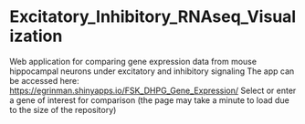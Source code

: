 # Excitatory_Inhibitory_RNAseq_Visualization
Web application for comparing gene expression data from mouse hippocampal neurons under excitatory and inhibitory signaling
The app can be accessed here: https://egrinman.shinyapps.io/FSK_DHPG_Gene_Expression/
Select or enter a gene of interest for comparison (the page may take a minute to load due to the size of the repository)
